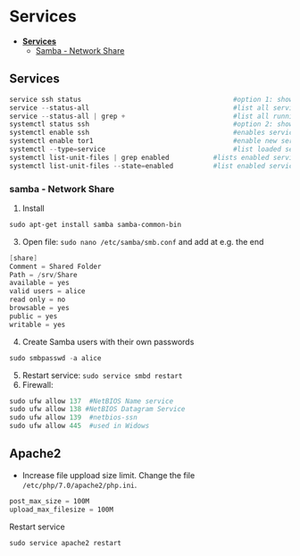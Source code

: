 # Services

- [**Services**](#Services)
  - [Samba - Network Share](#samba---network-share)

## Services
````powershell
service ssh status                                      #option 1: shows service status
service --status-all                                    #list all services
service --status-all | grep +                           #list all running services
systemctl status ssh                                    #option 2: shows service status
systemctl enable ssh                                    #enables service ssh
systemctl enable tor1                                   #enable new service tor1
systemctl --type=service                                #list loaded services
systemctl list-unit-files | grep enabled           #lists enabled services
systemctl list-unit-files --state=enabled          #list enabled services run at boot time
````

### samba - Network Share
1. Install
````powershell
sudo apt-get install samba samba-common-bin
````
3. Open file: `sudo nano /etc/samba/smb.conf` and add at e.g. the end
````powershell
[share]
Comment = Shared Folder
Path = /srv/Share
available = yes
valid users = alice
read only = no
browsable = yes
public = yes
writable = yes
````
4. Create Samba users with their own passwords
````powershell
sudo smbpasswd -a alice
````
5. Restart service: `sudo service smbd restart`
6. Firewall:
````powershell
sudo ufw allow 137  #NetBIOS Name service
sudo ufw allow 138 #NetBIOS Datagram Service
sudo ufw allow 139  #netbios-ssn
sudo ufw allow 445  #used in Widows
````


## Apache2
- Increase file uppload size limit. Change the file `/etc/php/7.0/apache2/php.ini`.
````powershell
post_max_size = 100M
upload_max_filesize = 100M
````
Restart service
````powershell
sudo service apache2 restart
````

